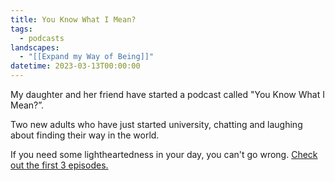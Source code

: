 ```yaml
---
title: You Know What I Mean?
tags:
  - podcasts
landscapes:
  - "[[Expand my Way of Being]]"
datetime: 2023-03-13T00:00:00
---
```

My daughter and her friend have started a podcast called "You Know What I Mean?”.

Two new adults who have just started university, chatting and laughing about finding their way in the world. 

If you need some lightheartedness in your day, you can't go wrong. [Check out the first 3 episodes.](https://feeds.buzzsprout.com/2123004.rss)